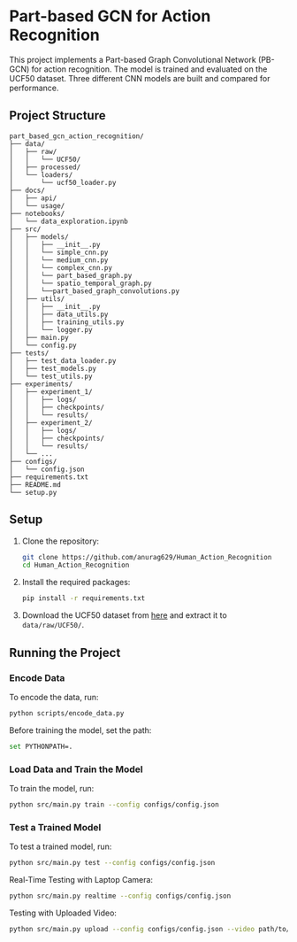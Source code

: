 # Part-based GCN for Action Recognition

This project implements a Part-based Graph Convolutional Network (PB-GCN) for action recognition. The model is trained and evaluated on the UCF50 dataset. Three different CNN models are built and compared for performance.

## Project Structure

   ```
   part_based_gcn_action_recognition/
   ├── data/
   │   ├── raw/
   │   │   └── UCF50/
   │   ├── processed/
   │   └── loaders/
   │       └── ucf50_loader.py
   ├── docs/
   │   ├── api/
   │   └── usage/
   ├── notebooks/
   │   └── data_exploration.ipynb
   ├── src/
   │   ├── models/
   │   │   ├── __init__.py
   │   │   └── simple_cnn.py
   │   │   └── medium_cnn.py
   │   │   └── complex_cnn.py
   │   │   └── part_based_graph.py
   │   │   └── spatio_temporal_graph.py
   │   │   └──part_based_graph_convolutions.py
   │   ├── utils/
   │   │   ├── __init__.py
   │   │   ├── data_utils.py
   │   │   ├── training_utils.py
   │   │   └── logger.py
   │   ├── main.py
   │   └── config.py
   ├── tests/
   │   ├── test_data_loader.py
   │   ├── test_models.py
   │   └── test_utils.py
   ├── experiments/
   │   ├── experiment_1/
   │   │   ├── logs/
   │   │   ├── checkpoints/
   │   │   └── results/
   │   ├── experiment_2/
   │   │   ├── logs/
   │   │   ├── checkpoints/
   │   │   └── results/
   │   └── ...
   ├── configs/
   │   └── config.json
   ├── requirements.txt
   ├── README.md
   └── setup.py
   ```



## Setup

1. Clone the repository:
   ```bash
   git clone https://github.com/anurag629/Human_Action_Recognition
   cd Human_Action_Recognition
   ```

2. Install the required packages:
   ```bash
   pip install -r requirements.txt
   ```

3. Download the UCF50 dataset from [here](https://www.crcv.ucf.edu/data/UCF50.rar) and extract it to `data/raw/UCF50/`.

## Running the Project

### Encode Data

To encode the data, run:
   ```bash
   python scripts/encode_data.py
   ```


Before training the model, set the path:

   ```bash
   set PYTHONPATH=.
   ```

### Load Data and Train the Model

To train the model, run:
   ```bash
   python src/main.py train --config configs/config.json
   ```

### Test a Trained Model

   To test a trained model, run:
   ```bash
   python src/main.py test --config configs/config.json
   ```

   Real-Time Testing with Laptop Camera:
   ```bash
   python src/main.py realtime --config configs/config.json
   ```

   Testing with Uploaded Video:
   ```bash
   python src/main.py upload --config configs/config.json --video path/to/your/video.mp4
   ```

